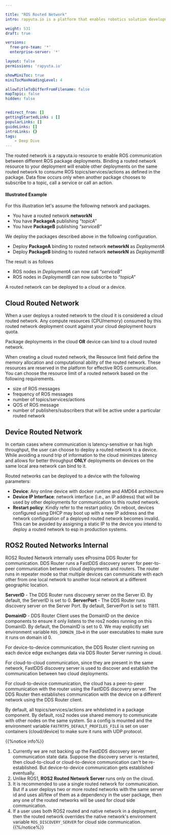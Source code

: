```yaml
---

title: "ROS Routed Network"
intro: rapyuta.io is a platform that enables robotics solution development by providing the necessary software infrastructure and facilitating the interaction between multiple stakeholders who contribute to the solution development.

weight: 531
draft: true

versions:
  free-pro-team: '*'
  enterprise-server: '*'

layout: false
permissions: 'rapyuta.io'

showMiniToc: true
miniTocMaxHeadingLevel: 4

allowTitleToDifferFromFilename: false
mapTopic: false
hidden: false


redirect_from: []
gettingStartedLinks : []
popularLinks: []
guideLinks: []
introLinks: {}
tags:
    - Deep Dive
---
```

The routed network is a rapyuta.io resource to enable ROS communication between different ROS package deployments. Binding a routed network resource to your deployment will enable other deployments on the same routed network to consume ROS topics/services/actions as defined in the package. 
Data flow occurs only when another package chooses to subscribe to a topic, call a service or call an action. 

#### Illustrated Example
For this illustration let's assume the following network and packages.

* You have a routed network __networkN__
* You have __PackageA__ publishing _“topicA”_
* You have __PackageB__ publishing _“serviceB”_

We deploy the packages described above in the following configuration.

* Deploy __PackageA__ binding to routed network __networkN__ as _DeploymentA_
* Deploy __PackageB__ binding to routed network __networkN__ as _DeploymentB_

The result is as follows 

* ROS nodes in  _DeploymentA_ can now call _“serviceB”_
* ROS nodes in  _DeploymentB_ can now subscribe to _“topicA”_

A routed network can be deployed to a cloud or a device.


## Cloud Routed Network

When a user deploys a routed network to the cloud it is considered a cloud routed network. Any compute resources (CPU/memory) consumed by this routed network deployment count against your cloud deployment hours quota.

Package deployments in the cloud __OR__ device can bind to a cloud routed network.

When creating a cloud routed network, the Resource limit field define the memory allocation and computational ability of the routed network. These resources are reserved in the platform for effective ROS communication. You can choose the resource limit of a routed network based on the following requirements.

* size of ROS messages
* frequency of ROS messages
* number of topics/services/actions
* QOS of ROS message
* number of publishers/subscribers that will be active under a particular routed network

## Device Routed Network

In certain cases where communication is latency-sensitive or has high throughput, the user can choose to deploy a routed network to a device. While avoiding a round trip of information to the cloud minimizes latency and allows for better throughput **ONLY** deployments on devices on the same local area network can bind to it.

Routed networks can be deployed to a device with the following parameters:

* **Device**: Any online device with docker runtime and AMD64 architecture
* **Device IP Interface**: network interface (i.e., an IP address) that will be used by other deployments for communication to this routed network.
* **Restart policy**: Kindly refer to the restart policy.
On reboot, devices configured using DHCP may boot up with a new IP address and the network configuration of a deployed routed network becomes invalid. This can be avoided by assigning a static IP to the device you intend to deploy a routed network to esp in production systems.

## ROS2 Routed Networks Internal

ROS2 Routed Network internally uses eProsima DDS Router for communication.  DDS Router runs a FastDDS discovery server for peer-to-peer communication between cloud deployments and routers.  The router runs in repeater mode so that multiple devices can communicate with each other from one local network to another local network at a different geographic location.

**ServerID** - The DDS Router runs discovery server on the Server ID. By default, the ServerID is set to 0.
**ServerPort** - The DDS Router runs discovery server on the Server Port. By default, ServerPort is set to 11811.

**DomainID** - DDS Router Client uses the DomainID on the device components to ensure it only listens to the ros2 nodes running on this DomainID. By default, the DomainID is set to 0. We may explicitly set environment variable `ROS_DOMAIN_ID=0` in the user executables to make sure it runs on domain id 0.

For device-to-device communication, the DDS Router client running on each device edge exchanges data via DDS Router Server running in cloud. 

For cloud-to-cloud communication, since they are present in the  same network, FastDDS discovery server is used to discover and establish the communication between two cloud deployments. 

For cloud-to-device communication, the cloud has a peer-to-peer communication with the router using the FastDDS discovery server. The DDS Router then establishes communication with the device on a different network using the DDS Router client.

By default, all topics/services/actions are whitelisted in a package component.
By default, ros2 nodes use shared memory to communicate with other nodes on the same system. So a config is mounted and the environment variable `FASTRTPS_DEFAULT_PROFILES_FILE` is set on user containers (cloud/device) to make sure it runs with UDP protocol.

{{%notice info%}}
1.	Currently we are not backing up the FastDDS discovery server communication state data. Suppose the discovery server is restarted, then cloud-to-cloud or cloud-to-device communication can't be re-established. But device-to-device communication gets established eventually. 
2.	Unlike ROS1, **ROS2 Routed Network Server** runs only on the cloud.
3.	It is recommended to use a single routed network for communication. But if a user deploys two or more routed networks with the same server id and uses all/few of them as a dependency in the user package, then any one of the routed networks will be used for cloud side communication.
4.	If a user uses both ROS2 routed and native network in a deployment, then the routed network overrides the native network's environment variable `ROS_DISCOVERY_SERVER` for cloud side communication.
{{%/notice%}}